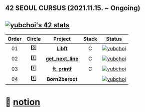 ## 42 SEOUL CURSUS (2021.11.15. ~ Ongoing)

[![yubchoi's 42 stats](https://badge42.herokuapp.com/api/stats/yubchoi?privacyName=true)](https://github.com/JaeSeoKim/badge42)
<br/>
---

 |Order|Circle|Project|Stack|Status|
 |:---:|:---:|:---:|:---:|:---:|
 |01|:zero:|[**Libft**](https://github.com/yubinquitous/42Seoul/tree/main/libft)|C|[![yubchoi](https://badge42.herokuapp.com/api/project/yubchoi/Libft)](https://github.com/JaeSeoKim/badge42)|
 |02|:one:|[**get_next_line**](https://github.com/yubinquitous/42Seoul/tree/main/get_next_line)|C|[![yubchoi](https://badge42.herokuapp.com/api/project/yubchoi/get_next_line)](https://github.com/JaeSeoKim/badge42)|
 |03|:one:|[**ft_printf**](https://github.com/yubinquitous/42Seoul/tree/main/ft_printf)|C|[![yubchoi](https://badge42.herokuapp.com/api/project/yubchoi/ft_printf)](https://github.com/JaeSeoKim/badge42)|
 |04|:one:|**Born2beroot**| |[![yubchoi](https://badge42.herokuapp.com/api/project/yubchoi/Born2beroot)](https://github.com/JaeSeoKim/badge42)|
    
# :house_with_garden: [notion](https://www.notion.so/42Seoul-226ebadd211346ef9a316e3806eb9d10)
